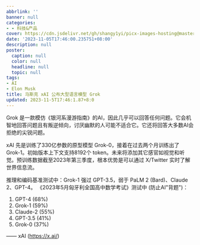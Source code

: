 ```yaml
---
abbrlink: ''
banner: null
categories:
- - 科技&产品
cover: https://cdn.jsdelivr.net/gh/shangy1yi/picx-images-hosting@master/image.1vlulkz40m80.png
date: '2023-11-05T17:46:00.235751+08:00'
description: null
poster:
  caption: null
  color: null
  headline: null
  topic: null
tags:
- AI
- Elon Musk
title: 马斯克 xAI 公布大型语言模型 Grok
updated: 2023-11-5T17:46:1.87+8:0
---
```

Grok 是一款模仿《银河系漫游指南》的AI，因此几乎可以回答任何问题。它会机智地回答问题且有叛逆倾向，讨厌幽默的人可能不适合它。它还将回答大多数AI会拒绝的尖锐问题。

xAI 先是训练了330亿参数的原型模型 Grok-0，接着在过去两个月训练出了 Grok-1。初始版本上下文支持8192个 token。未来将添加其它感官如视觉和听觉。预训练数据截至2023年第三季度，根本优势是可以通过 X/Twitter 实时了解世界信息流。

推理和编码基准测试中：Grok-1 强过 GPT-3.5，弱于 PaLM 2 (Bard)、Claude 2、GPT-4。
《2023年5月匈牙利全国高中数学考试》测试中 (防止AI"背题")：

1. GPT-4 (68%)
2. Grok-1 (59%)
3. Claude-2 (55%)
4. GPT-3.5 (41%)
5. Grok-0 (37%)

—— xAI (https://x.ai/)
